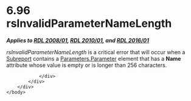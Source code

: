 <html dir="LTR" xmlns:mshelp="http://msdn.microsoft.com/mshelp" xmlns:ddue="http://ddue.schemas.microsoft.com/authoring/2003/5" xmlns:xlink="http://www.w3.org/1999/xlink" xmlns:tool="http://www.microsoft.com/tooltip">
    <head>
        <meta http-equiv="Content-Type" content="text/html; CHARSET=utf-8"></meta>
        <meta name="save" content="history"></meta>
        <title>6.96 rsInvalidParameterNameLength</title>
        <xml>
            <mshelp:toctitle title="6.96 rsInvalidParameterNameLength"></mshelp:toctitle>
            <mshelp:rltitle title="[MS-RDL]: rsInvalidParameterNameLength"></mshelp:rltitle>
            <mshelp:keyword index="A" term="ffdedb65-f463-4454-8ad6-9b041f3feb08"></mshelp:keyword>
            <mshelp:attr name="DCSext.ContentType" value="open specification"></mshelp:attr>
            <mshelp:attr name="AssetID" value="ffdedb65-f463-4454-8ad6-9b041f3feb08"></mshelp:attr>
            <mshelp:attr name="TopicType" value="kbRef"></mshelp:attr>
            <mshelp:attr name="DCSext.Title" value="[MS-RDL]: rsInvalidParameterNameLength" />
        </xml>
    </head>
    <body>
        <div id="header">
            <h1 class="heading">6.96 rsInvalidParameterNameLength</h1>
        </div>
        <div id="mainSection">
            <div id="mainBody">
                <div id="allHistory" class="saveHistory"></div>
                <div id="sectionSection0" class="section" name="collapseableSection">
                    

<p><b><i>Applies to </i></b><a href="1e855f94-4617-47e4-b89e-0856c6cb420f.md"><b><i>RDL 2008/01</i></b></a><b><i>,
</i></b><a href="3428e690-a348-4ec7-8a6a-8efb42d2cdee.md"><b><i>RDL 2010/01</i></b></a><b><i>,
and </i></b><a href="52ce3983-2bfc-4e72-9359-42aaf5fe4509.md"><b><i>RDL 2016/01</i></b></a></p>

<p><i>rsInvalidParameterNameLength</i> is a critical error that
will occur when a <a href="04d4d6d6-e103-48fc-b4f7-bf5b4a7e56e5.md">Subreport</a>
contains a <a href="daf71364-0dfb-4c8b-ad03-5ffe2855a0c3.md">Parameters.Parameter</a>
element that has a <b>Name</b> attribute whose value is empty or is longer than
256 characters.</p>


                </div>
            </div>
        </div>
    </body>
</html>